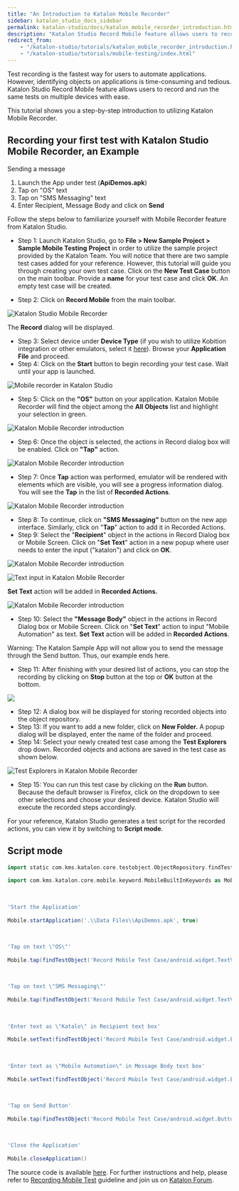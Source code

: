 ```yaml
---
title: "An Introduction to Katalon Mobile Recorder"
sidebar: katalon_studio_docs_sidebar
permalink: katalon-studio/docs/katalon_mobile_recorder_introduction.html
description: "Katalon Studio Record Mobile feature allows users to record and run the same tests on multiple devices. This is an introduction to Katalon Mobile Recorder."
redirect_from:
    - "/katalon-studio/tutorials/katalon_mobile_recorder_introduction.html"
    - "/katalon-studio/tutorials/mobile-testing/index.html"
---
```

Test recording is the fastest way for users to automate applications. However, identifying objects on applications is time-consuming and tedious. Katalon Studio Record Mobile feature allows users to record and run the same tests on multiple devices with ease.

This tutorial shows you a step-by-step introduction to utilizing Katalon Mobile Recorder.

Recording your first test with Katalon Studio Mobile Recorder, an Example
-------------------------------------------------------------------------

Sending a message

1.  Launch the App under test (**ApiDemos.apk**)
2.  Tap on "OS" text
3.  Tap on "SMS Messaging" text
4.  Enter Recipient, Message Body and click on **Send**

Follow the steps below to familiarize yourself with Mobile Recorder feature from Katalon Studio.

*   Step 1: Launch Katalon Studio, go to **File > New Sample Project > Sample Mobile Testing** **Project** in order to utilize the sample project provided by the Katalon Team. You will notice that there are two sample test cases added for your reference. However, this tutorial will guide you through creating your own test case. Click on the **New Test Case** button on the main toolbar. Provide a **name** for your test case and click **OK**. An empty test case will be created.

*   Step 2: Click on **Record Mobile** from the main toolbar.

![Katalon Studio Mobile Recorder](../../images/katalon-studio/tutorials/katalon_mobile_recorder_introduction/Katalon-Mobile-Recorder.png)

The **Record** dialog will be displayed.

*   Step 3: Select device under **Device Type** (if you wish to utilize Kobition integration or other emulators, select it [here](/display/KD/Mobile+Testing+with+Kobiton+Devices)). Browse your **Application File** and proceed.
*   Step 4: Click on the **Start** button to begin recording your test case. Wait until your app is launched.

![Mobile recorder in Katalon Studio](../../images/katalon-studio/tutorials/katalon_mobile_recorder_introduction/Mobile-Recorder-in-Katalon-Studio-4.png)

*   Step 5: Click on the **"OS"** button on your application. Katalon Mobile Recorder will find the object among the **All Objects** list and highlight your selection in green.

![Katalon Mobile Recorder introduction](../../images/katalon-studio/tutorials/katalon_mobile_recorder_introduction/Mobile-Recorder-in-Katalon-Studio-5.png)

*   Step 6: Once the object is selected, the actions in Record dialog box will be enabled. Click on **"Tap"** action.

![Katalon Mobile Recorder introduction](../../images/katalon-studio/tutorials/katalon_mobile_recorder_introduction/Mobile-Recorder-in-Katalon-Studio-6.png)

*   Step 7: Once **Tap** action was performed, emulator will be rendered with elements which are visible, you will see a progress information dialog. You will see the **Tap** in the list of **Recorded Actions**.

![Katalon Mobile Recorder introduction](../../images/katalon-studio/tutorials/katalon_mobile_recorder_introduction/Mobile-Recorder-in-Katalon-Studio-7.png)

*   Step 8: To continue, click on **"SMS Messaging"** button on the new app interface. Similarly, click on "**Tap**" action to add it in Recorded Actions.
*   Step 9: Select the "**Recipient**" object in the actions in Record Dialog box or Mobile Screen. Click on "**Set Text**" action in a new popup where user needs to enter the input ("katalon") and click on **OK**.

![Katalon Mobile Recorder introduction](../../images/katalon-studio/tutorials/katalon_mobile_recorder_introduction/Mobile-Recorder-in-Katalon-Studio-9.png)

![Text input in Katalon Mobile Recorder](../../images/katalon-studio/tutorials/katalon_mobile_recorder_introduction/Set-Text-in-Mobile-Recorder-in-Katalon-Studio.png)

**Set Text** action will be added in **Recorded Actions.**

![Katalon Mobile Recorder introduction](../../images/katalon-studio/tutorials/katalon_mobile_recorder_introduction/Mobile-Recorder-in-Katalon-Studio-101.png)

*   Step 10: Select the **"Message Body"** object in the actions in Record Dialog box or Mobile Screen. Click on "**Set Text**" action to input "Mobile Automation" as text. **Set Text** action will be added in **Recorded Actions**.

Warning: The Katalon Sample App will not allow you to send the message through the Send button. Thus, our example ends here.

*   Step 11: After finishing with your desired list of actions, you can stop the recording by clicking on **Stop** button at the top or **OK** button at the bottom.

![](../../images/katalon-studio/tutorials/katalon_mobile_recorder_introduction/Mobile-Recorder-in-Katalon-Studio-11.png)

*   Step 12: A dialog box will be displayed for storing recorded objects into the object repository.
*   Step 13: If you want to add a new folder, click on **New Folder.** A popup dialog will be displayed, enter the name of the folder and proceed.
*   Step 14: Select your newly created test case among the **Test Explorers** drop down. Recorded objects and actions are saved in the test case as shown below.

![Test Explorers in Katalon Mobile Recorder](../../images/katalon-studio/tutorials/katalon_mobile_recorder_introduction/Recording-your-first-test-with-Katalon-Studio-Mobile-Recorder-151.png)

*   Step 15: You can run this test case by clicking on the **Run** button. Because the default browser is Firefox, click on the dropdown to see other selections and choose your desired device. Katalon Studio will execute the recorded steps accordingly.

For your reference, Katalon Studio generates a test script for the recorded actions, you can view it by switching to **Script mode**.

Script mode
-----------

```groovy
import static com.kms.katalon.core.testobject.ObjectRepository.findTestObject
 
import com.kms.katalon.core.mobile.keyword.MobileBuiltInKeywords as Mobile
 
 
 
'Start the Application'
 
Mobile.startApplication('.\\Data Files\\ApiDemos.apk', true)
 
 
 
'Tap on text \"OS\"'
 
Mobile.tap(findTestObject('Record Mobile Test Case/android.widget.TextView8 - OS'), 60)
 
 
 
'Tap on text \"SMS Messaging\"'
 
Mobile.tap(findTestObject('Record Mobile Test Case/android.widget.TextView4 - SMS Messaging'), 60)
 
 
 
'Enter text as \"Katalo\" in Recipient text box'
 
Mobile.setText(findTestObject('Record Mobile Test Case/android.widget.EditText0'), 'katalon', 60)
 
 
 
'Enter text as \"Mobile Automation\" in Message Body text box'
 
Mobile.setText(findTestObject('Record Mobile Test Case/android.widget.EditText1'), 'Mobile Automation', 60)
 
 
 
'Tap on Send Button'
 
Mobile.tap(findTestObject('Record Mobile Test Case/android.widget.Button0 - Send'), 60)
 
 
 
'Close the Application'
 
Mobile.closeApplication()

```

The source code is available [here](https://github.com/katalon-studio/katalon-mobile-automation). For further instructions and help, please refer to [Recording Mobile Test](/x/RwnR) guideline and join us on [Katalon Forum](http://forum.katalon.com/).